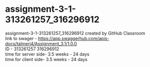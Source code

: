 # assignment-3-1-313261257_316296912
assignment-3-1-313261257_316296912 created by GitHub Classroom </br>
link to swager - https://app.swaggerhub.com/apis-docs/talmeri4/Assignment_3.1/1.0.0 </br>
ID - 313261257 316296912 </br>
time for server side- 3.5 weeks - 24 days </br>
time for client side- 3.5 weeks - 24 days </br>
